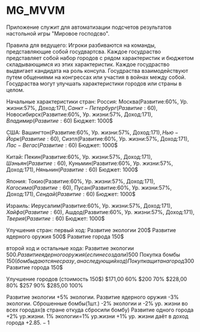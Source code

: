 # MG_MVVM
Приложение служит для автоматизации подсчетов результатов настольной игры "Мировое господсво".


Правила для ведущего:
Игроки разбиваются на команды, представляющие собой госудвартсва.
Каждое госудраство представляет собой набор городов с рядом характеристик и бюджетом складывающимся из этих характеристик.
Каждое госудраство выдвигает кандидата на роль консула.
Госудраства взаимодействуют путем общениями на конгрессах или участия в войнах между собой.
Госудраства могут улучшать характеристики городов или страны в целом.

Начальные характеристики стран:
Россия: Москва(Развитие:60%, Ур. жизни:57%, Доход:171$), Санкт-Петербург(Развитие:60%, Ур. жизни:57%, Доход:171$),
Новосибирск(Развитие:60%, Ур. жизни:57%, Доход:171$), Владимир(Развитие:60%, Ур. жизни:57%, Доход:171$)
Бюджет: 1000$

США: Вашингтон(Развитие:60%, Ур. жизни:57%, Доход:171$), Нью-Йорк(Развитие:60%, Ур. жизни:57%, Доход:171$), 
Сиэтл(Развитие:60%, Ур. жизни:57%, Доход:171$), Лас-Вегас(Развитие:60%, Ур. жизни:57%, Доход:171$)
Бюджет: 1000$

Китай: Пекин(Развитие:60%, Ур. жизни:57%, Доход:171$), Шэньян(Развитие:60%, Ур. жизни:57%, Доход:171$),
Куньмин(Развитие:60%, Ур. жизни:57%, Доход:171$), Няньнин(Развитие:60%, Ур. жизни:57%, Доход:171$)
Бюджет: 1000$

Япония: Токио(Развитие:60%, Ур. жизни:57%, Доход:171$), Кагосима(Развитие:60%, Ур. жизни:57%, Доход:171$),
Пусан(Развитие:60%, Ур. жизни:57%, Доход:171$), Сендай(Развитие:60%, Ур. жизни:57%, Доход:171$)
Бюджет: 1000$

Израиль: Иерусалим(Развитие:60%, Ур. жизни:57%, Доход:171$), Хайфа(Развитие:60%, Ур. жизни:57%, Доход:171$),
Ашдод(Развитие:60%, Ур. жизни:57%, Доход:171$), Тверия(Развитие:60%, Ур. жизни:57%, Доход:171$)
Бюджет: 1000$

Улучшения стран:
первый ход:
Развитие экологии 200$
Развитие ядерного оружия 500$
Развитие города 150$

второй ход и остальные хода:
Развитие экологии 500$.
Развитие ядерного оружия(если не создали) 500$
Покупка бомбы 150$(бомбы даются не сразу, а на следующий ход)
Покупка щита на город 300$
Развитие города 150$

Улучшение городов (стоимость 150$)
$171,00 	60%
$200    	70%
$228,00 	80%
$257    	90%
$285,00 	100%

Развитие экологии +5% экологии.
Развитие ядерного оружия -3% экологии.
Сброшенные бомбы(1шт.) -2% экологии и -2% ур. жизни во всех городах(в стране откуда сбросили бомбу)
Развитие одного города +2% ур.жизни.
1% экологии=1% ур.жизни
+1% ур. жизни даёт в доход города +2.85$.
-1% ур. жизни забирает доход города -2.85$
